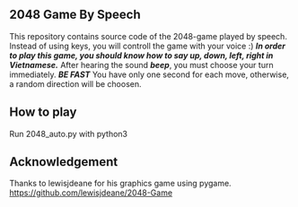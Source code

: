 ## 2048 Game By Speech
This repository contains source code of the 2048-game played by speech. Instead of using keys, you will controll the game with your voice :)
***In order to play this game, you should know how to say **up**, **down**, **left**, **right** in Vietnamese.***
After hearing the sound ***beep***, you must choose your turn immediately. ***BE FAST*** You have only one second for each move, otherwise, a random direction will be choosen.

## How to play
Run 2048\_auto.py with python3

## Acknowledgement
Thanks to lewisjdeane for his graphics game using pygame. https://github.com/lewisjdeane/2048-Game
